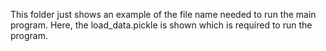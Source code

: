 This folder just shows an example of the file name needed to run the main program. Here, the load_data.pickle is shown which is required to run the program.
